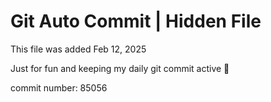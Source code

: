 # Git Auto Commit | Hidden File

This file was added Feb 12, 2025

Just for fun and keeping my daily git commit active 🤪

commit number: 85056
